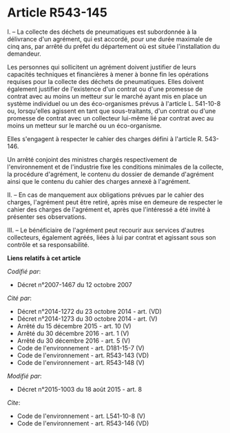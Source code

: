 # Article R543-145

I. – La collecte des déchets de pneumatiques est subordonnée à la délivrance d'un agrément, qui est accordé, pour une durée
maximale de cinq ans, par arrêté du préfet du département où est située l'installation du demandeur. 

Les personnes qui sollicitent un agrément doivent justifier de leurs capacités techniques et financières à mener à bonne fin
les opérations requises pour la collecte des déchets de pneumatiques. Elles doivent également justifier de l'existence d'un
contrat ou d'une promesse de contrat avec au moins un metteur sur le marché ayant mis en place un système individuel ou un
des éco-organismes prévus à l'article L. 541-10-8 ou, lorsqu'elles agissent en tant que sous-traitants, d'un contrat ou d'une
promesse de contrat avec un collecteur lui-même lié par contrat avec au moins un metteur sur le marché ou un éco-organisme. 

Elles s'engagent à respecter le cahier des charges défini à l'article R. 543-146. 

Un arrêté conjoint des ministres chargés respectivement de l'environnement et de l'industrie fixe les conditions minimales de
la collecte, la procédure d'agrément, le contenu du dossier de demande d'agrément ainsi que le contenu du cahier des charges
annexé à l'agrément. 

II. – En cas de manquement aux obligations prévues par le cahier des charges, l'agrément peut être retiré, après mise en
demeure de respecter le cahier des charges de l'agrément et, après que l'intéressé a été invité à présenter ses
observations. 

III. – Le bénéficiaire de l'agrément peut recourir aux services d'autres collecteurs, également agréés, liées à lui par
contrat et agissant sous son contrôle et sa responsabilité.

**Liens relatifs à cet article**

_Codifié par_:

  - Décret n°2007-1467 du 12 octobre 2007

_Cité par_:

  - Décret n°2014-1272 du 23 octobre 2014 - art. (VD)
  - Décret n°2014-1273 du 30 octobre 2014 - art. (V)
  - Arrêté du 15 décembre 2015 - art. 10 (V)
  - Arrêté du 30 décembre 2016 - art. 1 (V)
  - Arrêté du 30 décembre 2016 - art. 5 (V)
  - Code de l'environnement - art. D181-15-7 (V)
  - Code de l'environnement - art. R543-143 (VD)
  - Code de l'environnement - art. R543-148 (V)

_Modifié par_:

  - Décret n°2015-1003 du 18 août 2015 - art. 8

_Cite_:

  - Code de l'environnement - art. L541-10-8 (V)
  - Code de l'environnement - art. R543-146 (VD)

